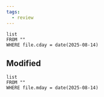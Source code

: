 ```yaml
---
tags:
  - review
---
```

```dataview
list
FROM ""
WHERE file.cday = date(2025-08-14)
```
## Modified
```dataview
list
FROM ""
WHERE file.mday = date(2025-08-14)
```
